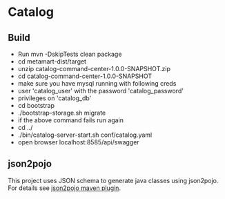 # Catalog

## Build

* Run mvn -DskipTests clean package
* cd metamart-dist/target
* unzip catalog-command-center-1.0.0-SNAPSHOT.zip
* cd catalog-command-center-1.0.0-SNAPSHOT
* make sure you have mysql running with following creds
* user 'catalog_user' with the password 'catalog_password' 
* privileges on 'catalog_db'
* cd bootstrap
* ./bootstrap-storage.sh migrate
* if the above command fails run again
* cd ../
* ./bin/catalog-server-start.sh conf/catalog.yaml
* open browser localhost:8585/api/swagger

## json2pojo
This project uses JSON schema to generate java classes using json2pojo. For details see [json2pojo maven plugin](https://github.com/joelittlejohn/jsonschema2pojo/wiki/Getting-Started#the-maven-plugin).
